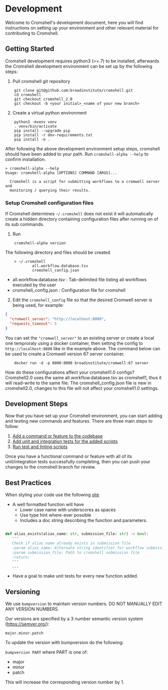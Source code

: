 # Development

Welcome to Cromshell's development document, here you will find instructions 
on setting up your environment and other relevant material for contributing to Cromshell. 

## Getting Started
Cromshell development requires python3 (>=.7) to be installed, afterwards 
the Cromshell development environment can be set up by the following steps:

1. Pull cromshell git repository 
```shell
    git clone git@github.com:broadinstitute/cromshell.git
    cd cromshell
    git checkout cromshell_2.0
    git checkout -b <your initial>_<name of your new branch>
```
2. Create a virtual python environment
```shell
    python3 -mvenv venv
    . venv/bin/activate
    pip install --upgrade pip
    pip install -r dev-requirements.txt
    pip install -e .
```
    
After following the above development environment setup steps, cromshell should 
have been added to your path.
Run `cromshell-alpha --help` to confirm installation.

    > cromshell-alpha --help
    Usage: cromshell-alpha [OPTIONS] COMMAND [ARGS]...
    
      Cromshell is a script for submitting workflows to a cromwell server and
      monitoring / querying their results.


### Setup Cromshell configuration files

If Cromshell determines `~/.cromshell` does not exist it will 
automatically create a hidden directory containing configuration files 
after running on of its sub commands.

1. Run 
```shell
    cromshell-alpha version
```
The following directory and files should be created
```
    > ~/.cromshell
            all.workflow.database.tsv
            cromshell_config.json
```

- all.workflow.database.tsv : Tab-delimited file listing all workflows executed by the user
- cromshell_config.json : Configuration file for cromshell  

2. Edit the `cromshell_config` file so that the desired Cromwell server is being used, for example:
```json
{
  "cromwell_server": "http://localhost:8000",
  "requests_timeout": 5
}
```  
You can set the `"cromwell_server"` to an existing server or create a local one temproraly using a docker container, then setting the config to  `http://localhost:8000` like in the example above. The command below can be used to create a Cromwell version 67 server container. 

```shell
	docker run -d -p 8000:8000 broadinstitute/cromwell:67 server
```

How do these configurations affect your cromshell1.0 configs?  
Cromshell2.0 uses the same all.workflow.database.tsv as cromshell1, thus it will read-write 
to the same file. The cromshell_config.json file is new in cromshell2.0, 
changes to this file will not affect your cromshell1.0 settings.

## Development Steps

Now that you have set up your Cromshell environment, you can start adding and testing
new commands and features. There are three main steps to follow: 

1. [Add a command or feature to the codebase](../developer_docs/addcommand.md) 
2. [Add unit and integration tests for the added scripts](../developer_docs/addtests.md)
3. [Run test and linting scripts](../developer_docs/runtests.md)

Once you have a functional command or feature with all of its unit/integration tests
successfully completing, then you can push your changes to the cromshell branch for review. 

## Best Practices

When styling your code use the following [site](https://peps.python.org/pep-0008/#constants)

- A well formatted function will have 
  - Lower case name with underscores as spaces
  - Use type hint where-ever possible
  - Includes a doc string describing the function and parameters.  
```python

def alias_exists(alias_name: str, submission_file: str) -> bool:
   """
   Check if alias name already exists in submission file
   :param alias_name: Alternate string identifier for workflow submission
   :param submission_file: Path to cromshell submission file
   :return:
   """
   ...
```
- Have a goal to make unit tests for every new function added.

## Versioning

We use `bumpversion` to maintain version numbers.
DO NOT MANUALLY EDIT ANY VERSION NUMBERS.

Our versions are specified by a 3 number semantic version system (https://semver.org/):

	major.minor.patch

To update the version with bumpversion do the following:

`bumpversion PART` where PART is one of:
- major
- minor
- patch

This will increase the corresponding version number by 1.

